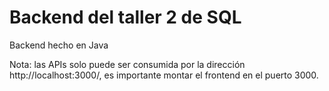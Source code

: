 # Backend del taller 2 de SQL

Backend hecho en Java

Nota: las APIs solo puede ser consumida por la dirección http://localhost:3000/, 
es importante montar el frontend en el puerto 3000.
